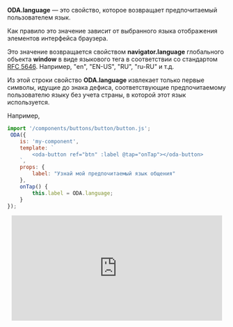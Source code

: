 **ODA.language** — это свойство, которое возвращает предпочитаемый пользователем язык.

Как правило это значение зависит от выбранного языка отображения элементов интерфейса браузера.

Это значение возвращается свойством **navigator.language** глобального объекта **window** в виде языкового тега в соответствии со стандартом [RFC 5646](https://tools.ietf.org/html/rfc5646). Например, "en", "EN-US", "RU", "ru-RU" и т.д.

Из этой строки свойство **ODA.language** извлекает только первые символы, идущие до знака дефиса, соответствующие предпочитаемому пользователю языку без учета страны, в которой этот язык используется.

Например,

```javascript run_edit_[my-component.js]
import '/components/buttons/button/button.js';
 ODA({
    is: 'my-component',
    template: `
        <oda-button ref="btn" :label @tap="onTap"></oda-button>
    `,
    props: {
        label: "Узнай мой предпочитаемый язык общения"
    },
    onTap() {
        this.label = ODA.language;
    }
});
```

<div style="position:relative;padding-bottom:48%; margin:10px">
    <iframe src="https://www.youtube.com/embed/JdWwWWeXwAY?start=0" frameborder="0" allow="accelerometer; autoplay; encrypted-media; gyroscope; picture-in-picture" allowfullscreen
    	style="position:absolute;width:100%;height:100%;"></iframe>
</div>
